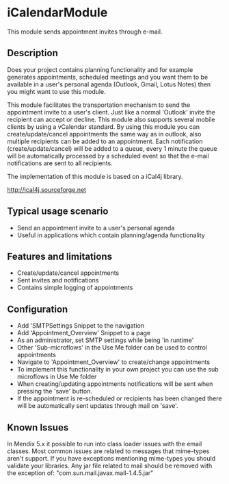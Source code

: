 # iCalendarModule
This module sends appointment invites through e-mail.

## Description
Does your project contains planning functionality and for example generates appointments, scheduled meetings and you want them to be available in a user's personal agenda (Outlook, Gmail, Lotus Notes) then you might want to use this module.

This module facilitates the transportation mechanism to send the appointment invite to a user's client. Just like a normal 'Outlook' invite the recipient can accept or decline. This module also supports several mobile clients by using a vCalendar standard. By using this module you can create/update/cancel appointments the same way as in outlook, also multiple recipients can be added to an appointment. Each notification (create/update/cancel) will be added to a queue, every 1 minute the queue will be automatically processed by a scheduled event so that the e-mail notifications are sent to all recipients.

The implementation of this module is based on a iCal4j library.

http://ical4j.sourceforge.net

## Typical usage scenario
* Send an appointment invite to a user's personal agenda
* Useful in applications which contain planning/agenda functionality

## Features and limitations
* Create/update/cancel appointments
* Sent invites and notifications
* Contains simple logging of appointments

## Configuration
* Add 'SMTPSettings Snippet to the navigation
* Add 'Appointment_Overview' Snippet to a page
* As an administrator, set SMTP settings while being 'in runtime'
* Other 'Sub-microflows' in the Use Me folder can be used to control appointments
* Navigate to 'Appointment_Overview' to create/change appointments
* To implement this functionality in your own project you can use the sub microflows in Use Me folder
* When creating/updating appointments notifications will be sent when pressing the 'save' button.
* If the appointment is re-scheduled or recipients has been changed there will be automatically sent updates through mail on 'save'.

## Known Issues
In Mendix 5.x it possible to run into class loader issues with the email classes. Most common issues are related to messages that mime-types aren't support. If you have exceptions mentioning mime-types you should validate your libraries. Any jar file related to mail should be removed with the exception of: "com.sun.mail.javax.mail-1.4.5.jar"
